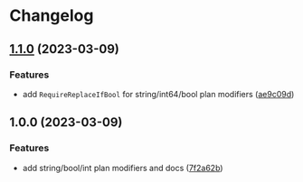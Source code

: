 # Changelog

## [1.1.0](https://github.com/FrangipaneTeam/terraform-plugin-framework-planmodifiers/compare/v1.0.0...v1.1.0) (2023-03-09)


### Features

* add `RequireReplaceIfBool` for string/int64/bool plan modifiers ([ae9c09d](https://github.com/FrangipaneTeam/terraform-plugin-framework-planmodifiers/commit/ae9c09dc7ad542110d7a8f1c34033ed246283f05))

## 1.0.0 (2023-03-09)


### Features

* add string/bool/int plan modifiers and docs ([7f2a62b](https://github.com/FrangipaneTeam/terraform-plugin-framework-planmodifiers/commit/7f2a62bdf65e409f16c393e5d9715a149a38a3f2))
